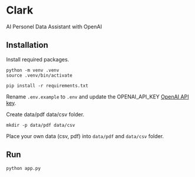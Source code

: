 # Clark
AI Personel Data Assistant with OpenAI

## Installation

Install required packages.
```
python -m venv .venv
source .venv/bin/activate

pip install -r requirements.txt
```

Rename `.env.example` to `.env` and update the OPENAI_API_KEY [OpenAI API key](https://platform.openai.com/account/api-keys).

Create data/pdf data/csv folder.
```
mkdir -p data/pdf data/csv
```

Place your own data (csv, pdf) into `data/pdf` and `data/csv` folder.

## Run

```
python app.py

```
